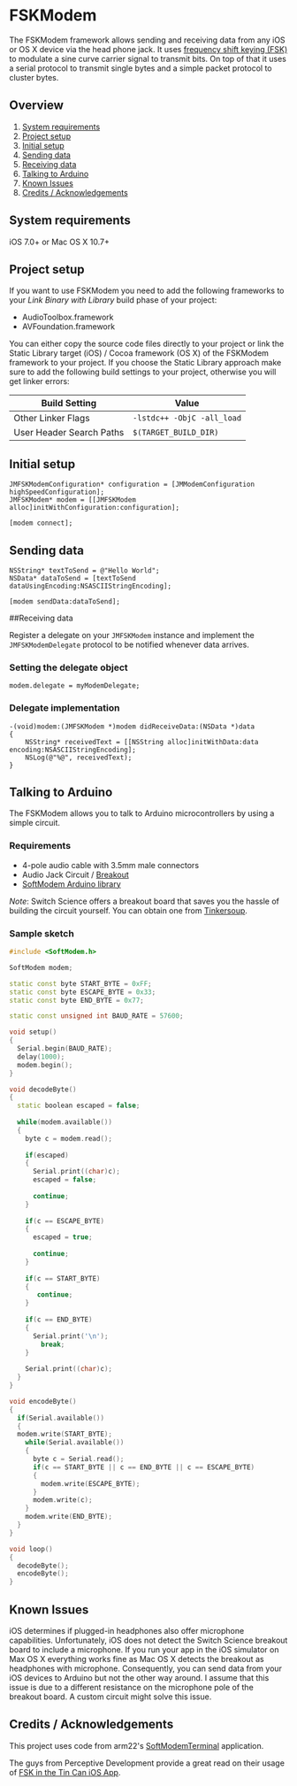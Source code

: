 FSKModem
=============

The FSKModem framework allows sending and receiving data from any iOS or OS X device via the head phone jack. It uses [frequency shift keying (FSK)](http://en.wikipedia.org/wiki/Frequency-shift_keying) to modulate a sine curve carrier signal to transmit bits. On top of that it uses a serial protocol to transmit single bytes and a simple packet protocol to cluster bytes. 

## Overview

1. [System requirements](README.md#system-requirements)
2. [Project setup](README.md#project-setup)
3. [Initial setup](README.md#initial-setup)
4. [Sending data](README.md#sending-data)
5. [Receiving data](README.md#receiving-data)
6. [Talking to Arduino](README.md#talking-to-arduino)
7. [Known Issues](README.md#known-issues)
8. [Credits / Acknowledgements](README.md#credits--acknowledgements)

## System requirements

iOS 7.0+ or Mac OS X 10.7+

## Project setup

If you want to use FSKModem you need to add the following frameworks to your _Link Binary with Library_ build phase of your project:

* AudioToolbox.framework
* AVFoundation.framework

You can either copy the source code files directly to your project or link the Static Library target (iOS) / Cocoa framework (OS X) of the FSKModem framework to your project. If you choose the Static Library approach make sure to add the following build settings to your project, otherwise you will get linker errors:

| Build Setting  | Value |
| ------------- | ------------- |
| Other Linker Flags  | `-lstdc++ -ObjC -all_load`  |
| User Header Search Paths  | `$(TARGET_BUILD_DIR)`  |

## Initial setup

```objc
JMFSKModemConfiguration* configuration = [JMModemConfiguration highSpeedConfiguration];
JMFSKModem* modem = [[JMFSKModem alloc]initWithConfiguration:configuration];

[modem connect];
```

## Sending data

```objc
NSString* textToSend = @"Hello World";
NSData* dataToSend = [textToSend dataUsingEncoding:NSASCIIStringEncoding];

[modem sendData:dataToSend];
```

##Receiving data

Register a delegate on your `JMFSKModem` instance and implement the `JMFSKModemDelegate` protocol to be notified whenever data arrives.

### Setting the delegate object

```objc
modem.delegate = myModemDelegate;
```

### Delegate implementation

```objc
-(void)modem:(JMFSKModem *)modem didReceiveData:(NSData *)data
{
	NSString* receivedText = [[NSString alloc]initWithData:data encoding:NSASCIIStringEncoding];
	NSLog(@"%@", receivedText);
}
```
## Talking to Arduino

The FSKModem allows you to talk to Arduino microcontrollers by using a simple circuit. 

### Requirements

* 4-pole audio cable with 3.5mm male connectors
* Audio Jack Circuit / [Breakout](http://www.switch-science.com/catalog/600/)
* [SoftModem Arduino library](https://code.google.com/p/arms22/downloads/detail?name=SoftModem-005.zip)

_Note_: Switch Science offers a breakout board that saves you the hassle of building the circuit yourself. You can obtain one from [Tinkersoup](https://www.tinkersoup.de/a-569/).

### Sample sketch

```c++
#include <SoftModem.h>

SoftModem modem;

static const byte START_BYTE = 0xFF;
static const byte ESCAPE_BYTE = 0x33;
static const byte END_BYTE = 0x77;

static const unsigned int BAUD_RATE = 57600;

void setup()
{
  Serial.begin(BAUD_RATE);
  delay(1000);
  modem.begin();
}

void decodeByte()
{
  static boolean escaped = false;
  
  while(modem.available())
  {
    byte c = modem.read();
    
    if(escaped)
    {
      Serial.print((char)c);
      escaped = false;
      
      continue;
    }
    
    if(c == ESCAPE_BYTE)
    {
      escaped = true;
      
      continue;
    }
    
    if(c == START_BYTE)
    {
       continue;
    }
    
    if(c == END_BYTE)
    {
      Serial.print('\n');
        break;
    }
    
    Serial.print((char)c);
  }
}

void encodeByte()
{
  if(Serial.available())
  {
  modem.write(START_BYTE);
    while(Serial.available())
    {
      byte c = Serial.read();
      if(c == START_BYTE || c == END_BYTE || c == ESCAPE_BYTE)
      {
        modem.write(ESCAPE_BYTE);
      }
      modem.write(c);
    }
    modem.write(END_BYTE);
  }
}

void loop()
{
  decodeByte();
  encodeByte();
}
```
## Known Issues

iOS determines if plugged-in headphones also offer microphone capabilities. Unfortunately, iOS does not detect the Switch Science breakout board to include a microphone. If you run your app in the iOS simulator on Max OS X everything works fine as Mac OS X detects the breakout as headphones with microphone. Consequently, you can send data from your iOS devices to Arduino but not the other way around. I assume that this issue is due to a different resistance on the microphone pole of the breakout board. A custom circuit might solve this issue.

## Credits / Acknowledgements

This project uses code from arm22's [SoftModemTerminal](https://code.google.com/p/arms22/wiki/SoftModemBreakoutBoard
) application.

The guys from Perceptive Development provide a great read on their usage of [FSK in the Tin Can iOS App](http://labs.perceptdev.com/how-to-talk-to-tin-can/).
